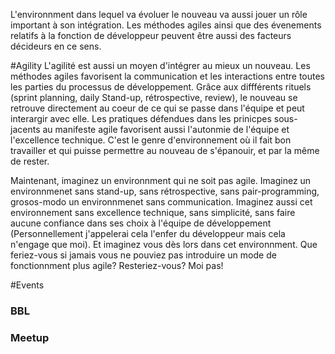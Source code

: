 L'environnment dans lequel va évoluer le nouveau va aussi jouer un rôle important à son intégration.
Les méthodes agiles ainsi que des évenements relatifs à la fonction de développeur peuvent être aussi des facteurs
décideurs en ce sens.

#Agility
L'agilité est aussi un moyen d'intégrer au mieux un nouveau.
Les méthodes agiles favorisent la communication et les interactions entre toutes les parties du processus de développement.
Grâce aux diffférents rituels (sprint planning, daily Stand-up, rétrospective, review), le nouveau se retrouve directement
au coeur de ce qui se passe dans l'équipe et peut interargir avec elle.
Les pratiques défendues dans les prinicpes sous-jacents au manifeste agile favorisent aussi l'autonmie de l'équipe et
l'excellence technique.
C'est le genre d'environnement où il fait bon travailler et qui puisse permettre au nouveau de s'épanouir, et par la même
de rester.

Maintenant, imaginez un environnment qui ne soit pas agile. Imaginez un environnmenet sans stand-up, sans rétrospective,
sans pair-programming, grosos-modo un environnmenet sans communication.
Imaginez aussi cet environnement sans excellence technique, sans simplicité, sans faire aucune confiance dans ses choix
à l'équipe de développement (Personnellement j'appelerai cela l'enfer du développeur mais cela n'engage que moi).
Et imaginez vous dès lors dans cet environnment. Que feriez-vous si jamais vous ne pouviez pas introduire un mode de
fonctionnment plus agile? Resteriez-vous? Moi pas!

#Events
### BBL
### Meetup